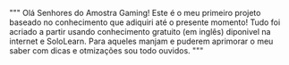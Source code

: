 """
Olá Senhores do Amostra Gaming!
Este é o meu primeiro projeto baseado no conhecimento que adiquiri até o presente momento!
Tudo foi acriado a partir usando conhecimento gratuito (em inglês) diponivel na internet e SoloLearn.
Para aqueles manjam e puderem aprimorar o meu saber com dicas e otmizações sou todo ouvidos.
"""